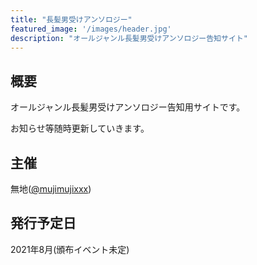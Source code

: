 ```yaml
---
title: "長髪男受けアンソロジー"
featured_image: '/images/header.jpg'
description: "オールジャンル長髪男受けアンソロジー告知サイト"
---
```


## 概要
オールジャンル長髪男受けアンソロジー告知用サイトです。

お知らせ等随時更新していきます。

## 主催
無地([@mujimujixxx](https://twitter.com/mujimujixxx))

## 発行予定日
2021年8月(頒布イベント未定)